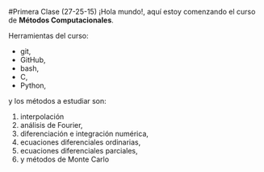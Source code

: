 #Primera Clase (27-25-15)
¡Hola mundo!, aquí estoy comenzando el curso de **Métodos Computacionales**.

Herramientas del curso:
+ git,
+ GitHub,
+ bash,
+ C,
+ Python,

y los métodos a estudiar son:
1. interpolación
2. análisis de Fourier,
3. diferenciación e integración numérica,
4. ecuaciones diferenciales ordinarias,
5. ecuaciones diferenciales parciales,
6. y métodos de Monte Carlo

